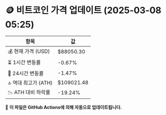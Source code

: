# 🪙 비트코인 가격 업데이트 (2025-03-08 05:25)

| 항목                | 값 |
|--------------------|----------------|
| 💰 현재 가격 (USD) | $88050.30 |
| ⏳ 1시간 변동률    | -0.67% |
| 📆 24시간 변동률   | -1.47% |
| 🔝 역대 최고가 (ATH) | $109021.48 |
| 📉 ATH 대비 하락률 | -19.24% |

🔄 **이 파일은 GitHub Actions에 의해 자동으로 업데이트됩니다.**

